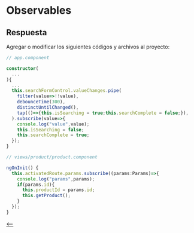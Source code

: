 # Observables

## Respuesta

Agregar o modificar los siguientes códigos y archivos al proyecto:

```ts
// app.component

constructor(
  ...
){
  ...
  this.searchFormControl.valueChanges.pipe(
    filter(value=>!!value),
    debounceTime(300),
    distinctUntilChanged(),
    tap(()=>{this.isSearching = true;this.searchComplete = false;}),
  ).subscribe(value=>{
    console.log("value",value);
    this.isSearching = false;
    this.searchComplete = true;
  });
}
```

```ts
// views/product/product.component

ngOnInit() {
  this.activatedRoute.params.subscribe((params:Params)=>{
    console.log("params",params);
    if(params.id){
      this.productId = params.id;
      this.getProduct();
    }
  });
}
```

[<--](../observables.md)
